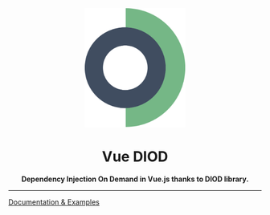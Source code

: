 <div style="text-align: center;">
<img src="https://github.com/benoitlahoz/vue-diod/raw/main/packages/vue-diod/docs/public/logo-vue-diod%40512px.png" width="200" />

# Vue DIOD

**Dependency Injection On Demand in Vue.js thanks to DIOD library.**

---

</div>

[Documentation & Examples](https://benoitlahoz.github.io/vue-diod)
